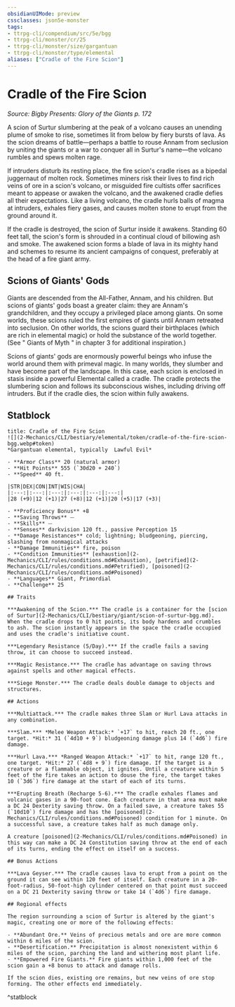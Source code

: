 ```yaml
---
obsidianUIMode: preview
cssclasses: json5e-monster
tags:
- ttrpg-cli/compendium/src/5e/bgg
- ttrpg-cli/monster/cr/25
- ttrpg-cli/monster/size/gargantuan
- ttrpg-cli/monster/type/elemental
aliases: ["Cradle of the Fire Scion"]
---
```

# Cradle of the Fire Scion
*Source: Bigby Presents: Glory of the Giants p. 172*  


A scion of Surtur slumbering at the peak of a volcano causes an unending plume of smoke to rise, sometimes lit from below by fiery bursts of lava. As the scion dreams of battle—perhaps a battle to rouse Annam from seclusion by uniting the giants or a war to conquer all in Surtur's name—the volcano rumbles and spews molten rage.

If intruders disturb its resting place, the fire scion's cradle rises as a bipedal juggernaut of molten rock. Sometimes miners risk their lives to find rich veins of ore in a scion's volcano, or misguided fire cultists offer sacrifices meant to appease or awaken the volcano, and the awakened cradle defies all their expectations. Like a living volcano, the cradle hurls balls of magma at intruders, exhales fiery gases, and causes molten stone to erupt from the ground around it.

If the cradle is destroyed, the scion of Surtur inside it awakens. Standing 60 feet tall, the scion's form is shrouded in a continual cloud of billowing ash and smoke. The awakened scion forms a blade of lava in its mighty hand and schemes to resume its ancient campaigns of conquest, preferably at the head of a fire giant army.

## Scions of Giants' Gods

Giants are descended from the All-Father, Annam, and his children. But scions of giants' gods boast a greater claim: they are Annam's grandchildren, and they occupy a privileged place among giants. On some worlds, these scions ruled the first empires of giants until Annam retreated into seclusion. On other worlds, the scions guard their birthplaces (which are rich in elemental magic) or hold the substance of the world together. (See " Giants of Myth " in chapter 3 for additional inspiration.)

Scions of giants' gods are enormously powerful beings who infuse the world around them with primeval magic. In many worlds, they slumber and have become part of the landscape. In this case, each scion is enclosed in stasis inside a powerful Elemental called a cradle. The cradle protects the slumbering scion and follows its subconscious wishes, including driving off intruders. But if the cradle dies, the scion within fully awakens.

## Statblock

```ad-statblock
title: Cradle of the Fire Scion
![](2-Mechanics/CLI/bestiary/elemental/token/cradle-of-the-fire-scion-bgg.webp#token)
*Gargantuan elemental, typically  Lawful Evil*

- **Armor Class** 20 (natural armor)
- **Hit Points** 555 (`30d20 + 240`) 
- **Speed** 40 ft.

|STR|DEX|CON|INT|WIS|CHA|
|:---:|:---:|:---:|:---:|:---:|:---:|
|28 (+9)|12 (+1)|27 (+8)|12 (+1)|20 (+5)|17 (+3)|

- **Proficiency Bonus** +8
- **Saving Throws** ⏤
- **Skills** ⏤
- **Senses** darkvision 120 ft., passive Perception 15
- **Damage Resistances** cold; lightning; bludgeoning, piercing, slashing from nonmagical attacks
- **Damage Immunities** fire, poison
- **Condition Immunities** [exhaustion](2-Mechanics/CLI/rules/conditions.md#Exhaustion), [petrified](2-Mechanics/CLI/rules/conditions.md#Petrified), [poisoned](2-Mechanics/CLI/rules/conditions.md#Poisoned)
- **Languages** Giant, Primordial
- **Challenge** 25

## Traits

***Awakening of the Scion.*** The cradle is a container for the [scion of Surtur](2-Mechanics/CLI/bestiary/giant/scion-of-surtur-bgg.md). When the cradle drops to 0 hit points, its body hardens and crumbles to ash. The scion instantly appears in the space the cradle occupied and uses the cradle's initiative count.

***Legendary Resistance (5/Day).*** If the cradle fails a saving throw, it can choose to succeed instead.

***Magic Resistance.*** The cradle has advantage on saving throws against spells and other magical effects.

***Siege Monster.*** The cradle deals double damage to objects and structures.

## Actions

***Multiattack.*** The cradle makes three Slam or Hurl Lava attacks in any combination.

***Slam.*** *Melee Weapon Attack:* `+17` to hit, reach 20 ft., one target. *Hit:* 31 (`4d10 + 9`) bludgeoning damage plus 14 (`4d6`) fire damage.

***Hurl Lava.*** *Ranged Weapon Attack:* `+17` to hit, range 120 ft., one target. *Hit:* 27 (`4d8 + 9`) fire damage. If the target is a creature or a flammable object, it ignites. Until a creature within 5 feet of the fire takes an action to douse the fire, the target takes 10 (`3d6`) fire damage at the start of each of its turns.

***Erupting Breath (Recharge 5-6).*** The cradle exhales flames and volcanic gases in a 90-foot cone. Each creature in that area must make a DC 24 Dexterity saving throw. On a failed save, a creature takes 55 (`10d10`) fire damage and has the [poisoned](2-Mechanics/CLI/rules/conditions.md#Poisoned) condition for 1 minute. On a successful save, a creature takes half as much damage only.

A creature [poisoned](2-Mechanics/CLI/rules/conditions.md#Poisoned) in this way can make a DC 24 Constitution saving throw at the end of each of its turns, ending the effect on itself on a success.

## Bonus Actions

***Lava Geyser.*** The cradle causes lava to erupt from a point on the ground it can see within 120 feet of itself. Each creature in a 20-foot-radius, 50-foot-high cylinder centered on that point must succeed on a DC 21 Dexterity saving throw or take 14 (`4d6`) fire damage.

## Regional effects

The region surrounding a scion of Surtur is altered by the giant's magic, creating one or more of the following effects:

- **Abundant Ore.** Veins of precious metals and ore are more common within 6 miles of the scion.  
- **Desertification.** Precipitation is almost nonexistent within 6 miles of the scion, parching the land and withering most plant life.  
- **Empowered Fire Giants.** Fire giants within 1,000 feet of the scion gain a +8 bonus to attack and damage rolls.  

If the scion dies, existing ore remains, but new veins of ore stop forming. The other effects end immediately.
```
^statblock